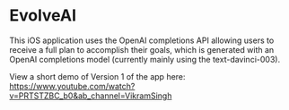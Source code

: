 # EvolveAI

This iOS application uses the OpenAI completions API allowing users to receive a full plan to accomplish their goals, which is generated with an OpenAI completions model (currently mainly using the text-davinci-003).

View a short demo of Version 1 of the app here: https://www.youtube.com/watch?v=PRTSTZBC_b0&ab_channel=VikramSingh

